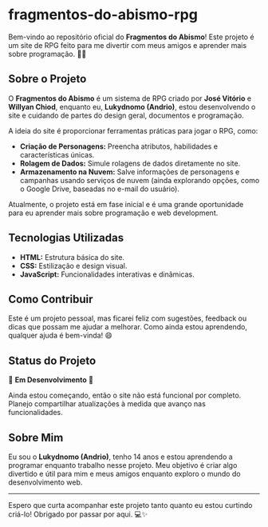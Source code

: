# fragmentos-do-abismo-rpg
 Bem-vindo ao repositório oficial do **Fragmentos do Abismo**! Este projeto é um site de RPG feito para me divertir com meus amigos e aprender mais sobre programação. 🎲✨

## Sobre o Projeto

O **Fragmentos do Abismo** é um sistema de RPG criado por **José Vitório** e **Willyan Chiod**, enquanto eu, **Lukydnomo (Andrio)**, estou desenvolvendo o site e cuidando de partes do design geral, documentos e programação. 

A ideia do site é proporcionar ferramentas práticas para jogar o RPG, como:
- **Criação de Personagens:** Preencha atributos, habilidades e características únicas.
- **Rolagem de Dados:** Simule rolagens de dados diretamente no site.
- **Armazenamento na Nuvem:** Salve informações de personagens e campanhas usando serviços de nuvem (ainda explorando opções, como o Google Drive, baseadas no e-mail do usuário).

Atualmente, o projeto está em fase inicial e é uma grande oportunidade para eu aprender mais sobre programação e web development.

## Tecnologias Utilizadas

- **HTML:** Estrutura básica do site.
- **CSS:** Estilização e design visual.
- **JavaScript:** Funcionalidades interativas e dinâmicas.

## Como Contribuir

Este é um projeto pessoal, mas ficarei feliz com sugestões, feedback ou dicas que possam me ajudar a melhorar. Como ainda estou aprendendo, qualquer ajuda é bem-vinda! 😄

## Status do Projeto

🚧 **Em Desenvolvimento** 🚧

Ainda estou começando, então o site não está funcional por completo. Planejo compartilhar atualizações à medida que avanço nas funcionalidades.

## Sobre Mim

Eu sou o **Lukydnomo (Andrio)**, tenho 14 anos e estou aprendendo a programar enquanto trabalho nesse projeto. Meu objetivo é criar algo divertido e útil para mim e meus amigos enquanto exploro o mundo do desenvolvimento web.

---

Espero que curta acompanhar este projeto tanto quanto eu estou curtindo criá-lo! Obrigado por passar por aqui. 💻✨

